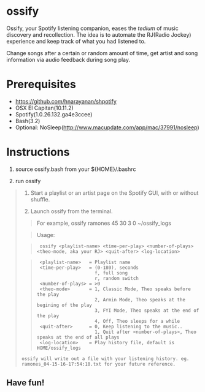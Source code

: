 # ossify

Ossify, your Spotify listening companion, eases the *tedium* of music discovery and recollection.
The idea is to automate the RJ(Radio Jockey) experience and keep track of what you had listened to.

Change songs after a certain or random amount of time, get artist and song information via audio feedback during song play.

# Prerequisites
- https://github.com/hnarayanan/shpotify
- OSX El Capitan(10.11.2)
- Spotify(1.0.26.132.ga4e3ccee)
- Bash(3.2)
- Optional: NoSleep(http://www.macupdate.com/app/mac/37991/nosleep)

# Instructions
1. source ossify.bash from your ${HOME}/.bashrc

2. run ossify

>  1. Start a playlist or an artist page on the Spotify GUI, with or without shuffle.
>
>  2. Launch ossify from the terminal.
>
> >  For example,
> >  ossify ramones 45 30 3 0 ~/ossify_logs
>
> >  Usage:
>
> >      ossify <playlist-name> <time-per-play> <number-of-plays> <theo-mode, aka your RJ> <quit-after> <log-location>
>
> >      <playlist-name>   = Playlist name
> >      <time-per-play>   = (0-180), seconds
> >                          f, full song
> >                          r, random switch
> >      <number-of-plays> = >0
> >      <theo-mode>       = 1, Classic Mode, Theo speaks before the play
> >                          2, Armin Mode, Theo speaks at the begining of the play
> >                          3, FYI Mode, Theo speaks at the end of the play
> >                          4, Off, Theo sleeps for a while
> >      <quit-after>      = 0, Keep listening to the music..
> >                          1, Quit after <number-of-plays>, Theo speaks at the end of all plays
> >      <log-location>    = Play history file, default is HOME/ossify_logs
>
>
>     ossify will write out a file with your listening history. eg. ramones_04-15-16-17:54:10.txt for your future reference.

## Have fun!
